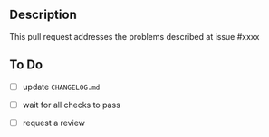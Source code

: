 ## Description
This pull request addresses the problems described at issue #xxxx

## To Do
- [ ] update `CHANGELOG.md`
- [ ] wait for all checks to pass
- [ ] request a review

